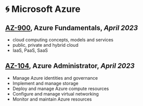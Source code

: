 # 🌀 Microsoft Azure

## [AZ-900](https://learn.microsoft.com/en-us/certifications/azure-fundamentals/), Azure Fundamentals, _April 2023_

* cloud computing concepts, models and services
* public, private and hybrid cloud
* IaaS, PaaS, SaaS

## [AZ-104](https://learn.microsoft.com/en-us/certifications/azure-administrator/), Azure Administrator, _April 2023_

* Manage Azure identities and governance
* Implement and manage storage
* Deploy and manage Azure compute resources
* Configure and manage virtual networking
* Monitor and maintain Azure resources
